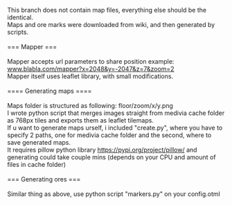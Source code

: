 This branch does not contain map files, everything else should be the identical.<br>
Maps and ore marks were downloaded from wiki, and then generated by scripts.<br>
<br>
=== Mapper ===<br>
<br>
Mapper accepts url parameters to share position example: www.blabla.com/mapper?x=2048&y=-2047&z=7&zoom=2<br>
Mapper itself uses leaflet library, with small modifications.<br>
<br>
==== Generating maps ====<br>
<br>
Maps folder is structured as following: floor/zoom/x/y.png<br>
I wrote python script that merges images straight from medivia cache folder as 768px tiles and exports them as leaflet tilemaps.<br>
If u want to generate maps urself, i included "create.py", where you have to specify 2 paths, one for medivia cache folder and the second, where to save generated maps.<br>
It requires pillow python library https://pypi.org/project/pillow/ and generating could take couple mins (depends on your CPU and amount of files in cache folder)<br>
<br>
=== Generating ores ===<br>
<br>
Similar thing as above, use python script "markers.py" on your config.otml<br>
